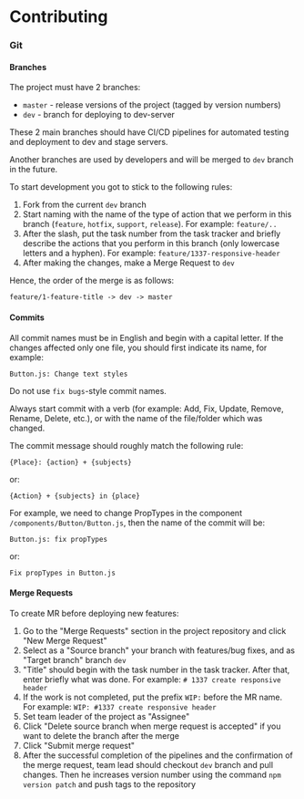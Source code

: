 # Contributing
### Git
#### Branches
The project must have 2 branches:
- `master` - release versions of the project (tagged by version numbers)
- `dev` - branch for deploying to dev-server

These 2 main branches should have CI/CD pipelines for automated testing and deployment to dev and stage servers.

Another branches are used by developers and will be merged to `dev` branch in the future.

To start development you got to stick to the following rules:
1. Fork from the current `dev` branch
1. Start naming with the name of the type of action that we perform in this branch
   (`feature`, `hotfix`, `support`, `release`). For example: `feature/..`
1. After the slash, put the task number from the task tracker and briefly describe the actions that you perform in this branch (only lowercase letters and a hyphen). For example: `feature/1337-responsive-header`
1. After making the changes, make a Merge Request to `dev`

Hence, the order of the merge is as follows:
```
feature/1-feature-title -> dev -> master
```

#### Commits
All commit names must be in English and begin with a capital letter.
If the changes affected only one file, you should first indicate its name, for example:
```
Button.js: Change text styles
```

Do not use `fix bugs`-style commit names.

Always start commit with a verb (for example: Add, Fix, Update, Remove, Rename, Delete, etc.),
or with the name of the file/folder which was changed.

The commit message should roughly match the following rule:
```
{Place}: {action} + {subjects}
```
or:
```
{Action} + {subjects} in {place}
```

For example, we need to change PropTypes in the component `/components/Button/Button.js`, then the name of the commit will be:
```
Button.js: fix propTypes
```
or:
```
Fix propTypes in Button.js
```

#### Merge Requests
To create MR before deploying new features:
1. Go to the "Merge Requests" section in the project repository and click "New Merge Request"
1. Select as a "Source branch" your branch with features/bug fixes, and as "Target branch" branch `dev`
1. "Title" should begin with the task number in the task tracker. After that, enter briefly what was done. For example: `# 1337 create responsive header`
1. If the work is not completed, put the prefix `WIP:` before the MR name. For example: `WIP: #1337 create responsive header`
1. Set team leader of the project as "Assignee"
1. Click "Delete source branch when merge request is accepted" if you want to delete the branch after the merge
1. Click "Submit merge request"
1. After the successful completion of the pipelines and the confirmation of the merge request, team lead should checkout `dev` branch and pull changes. Then he increases version number using the command `npm version patch` and push tags to the repository
